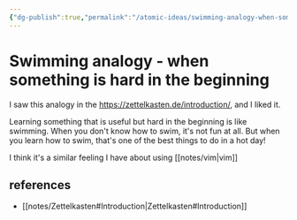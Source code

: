 ```yaml
---
{"dg-publish":true,"permalink":"/atomic-ideas/swimming-analogy-when-something-is-hard-in-the-beginning/"}
---
```


# Swimming analogy - when something is hard in the beginning

I saw this analogy in the <https://zettelkasten.de/introduction/>, and I liked it.

Learning something that is useful but hard in the beginning is like swimming. When you don't know how to swim, it's not fun at all. But when you learn how to swim, that's one of the best things to do in a hot day!

I think it's a similar feeling I have about using [[notes/vim\|vim]]

## references

- [[notes/Zettelkasten#Introduction\|Zettelkasten#Introduction]]